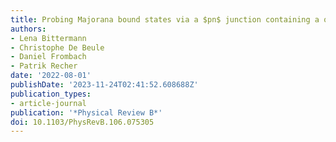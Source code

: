 ```yaml
---
title: Probing Majorana bound states via a $pn$ junction containing a quantum dot
authors:
- Lena Bittermann
- Christophe De Beule
- Daniel Frombach
- Patrik Recher
date: '2022-08-01'
publishDate: '2023-11-24T02:41:52.608688Z'
publication_types:
- article-journal
publication: '*Physical Review B*'
doi: 10.1103/PhysRevB.106.075305
---
```

